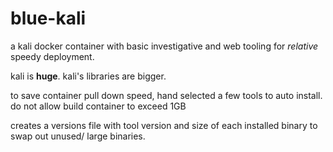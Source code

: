 # blue-kali

a kali docker container with basic investigative and web tooling
for *relative* speedy deployment.

kali is **huge**. 
kali's libraries are bigger. 

to save container pull down speed, hand selected a few tools to auto install.
do not allow build container to exceed 1GB

creates a versions file with tool version and size of each installed binary
to swap out unused/ large binaries.

